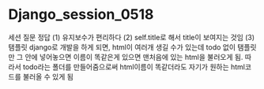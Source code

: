 # Django_session_0518
세션 질문 정답
(1) 유지보수가 편리하다
(2) self.title로 해서 title이 보여지는 것임
(3) 탬플릿 django로 개발을 하게 되면, html이 여러개 생길 수가 있는데 todo 없이 탬플릿만 그 안에 넣어놓으면 이름이 똑같은게 있으면 맨처음에 있는 html을 불러오게 됨. 따라서 todo라는 폴더를 만들어줌으로써 html이름이 똑같더라도 자기가 원하는 html코드를 불러올 수 있게 됨
